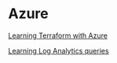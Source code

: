 # Azure
[Learning Terraform with Azure](/Terraform/readme.md)

[Learning Log Analytics queries](/Analytics/readme.md)


